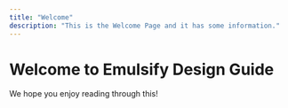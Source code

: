 ```yaml
---
title: "Welcome"
description: "This is the Welcome Page and it has some information."
---
```


# Welcome to Emulsify Design Guide

We hope you enjoy reading through this!
